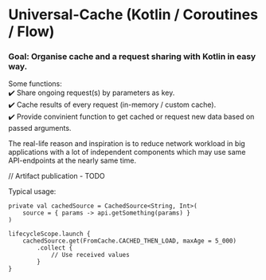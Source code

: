 # Universal-Cache (Kotlin / Coroutines / Flow)

### Goal: Organise cache and a request sharing with Kotlin in easy way.

Some functions:  
✔️ Share ongoing request(s) by parameters as key.  
✔️ Cache results of every request (in-memory / custom cache).  
✔️ Provide convinient function to get cached or request new data based on passed arguments.  

The real-life reason and inspiration is to reduce network workload in big applications 
with a lot of independent components which may use same API-endpoints at the nearly same time.

// Artifact publication - TODO

Typical usage:

```
private val cachedSource = CachedSource<String, Int>(
    source = { params -> api.getSomething(params) }
)

lifecycleScope.launch {
    cachedSource.get(FromCache.CACHED_THEN_LOAD, maxAge = 5_000)
        .collect {
            // Use received values
        }
}
```
